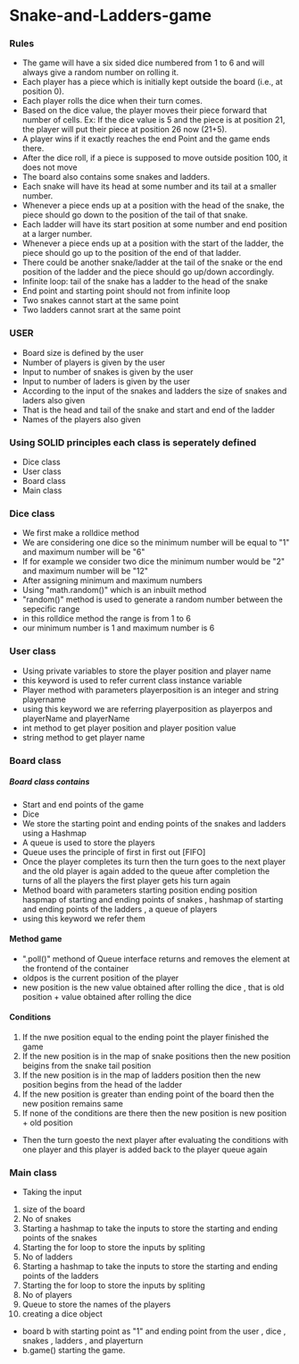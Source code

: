 # Snake-and-Ladders-game

### Rules
+ The game will have a six sided dice numbered from 1 to 6 and will always give a random number on rolling it.
+ Each player has a piece which is initially kept outside the board (i.e., at position 0).
+ Each player rolls the dice when their turn comes.
+ Based on the dice value, the player moves their piece forward that number of cells. Ex: If the dice value is 5 and the piece is at position 21, the player will put their piece at position 26 now (21+5).
+ A player wins if it exactly reaches the end Point and the game ends there.
+ After the dice roll, if a piece is supposed to move outside position 100, it does not move
+ The board also contains some snakes and ladders.
+ Each snake will have its head at some number and its tail at a smaller number.
+ Whenever a piece ends up at a position with the head of the snake, the piece should go down to the position of the tail of that snake.
+ Each ladder will have its start position at some number and end position at a larger number.
+ Whenever a piece ends up at a position with the start of the ladder, the piece should go up to the position of the end of that ladder.
+ There could be another snake/ladder at the tail of the snake or the end position of the ladder and the piece should go up/down accordingly.
+ Infinite loop: tail of the snake has a ladder to the head of the snake
+ End point and starting point should not from infinite loop
+ Two snakes cannot start at the same point
+ Two ladders cannot srart at the same point

### USER
+ Board size is defined by the user
+ Number of players is given by the user
+ Input to number of snakes is given by the user
+ Input to number of laders is given by the user
+ According to the input of the snakes and ladders the size of snakes and laders also given
+ That is the head and tail of the snake and start and end of the ladder
+ Names of the players also given

### Using SOLID principles each class is seperately defined 
 + Dice class
 + User class
 + Board class
 + Main class

### Dice class

+ We first make a rolldice method 
+ We are considering one dice so the minimum number will be equal to "1" and maximum number will be "6"
+ If for example we consider two dice the minimum number would be "2" and maximum number will be "12"
+ After assigning minimum and maximum numbers 
+ Using "math.random()" which is an inbuilt method 
+ "random()" method is used to generate a random number between the sepecific range
+ in this rolldice method the range is from 1 to 6
+ our minimum number is 1 and maximum number is 6

### User class

+ Using private variables to store the player position and player name
+ this keyword is used to refer current class instance variable
+ Player method with parameters playerposition is an integer and string playername
+ using this keyword we are referring playerposition as playerpos and playerName and playerName
+ int method to get player position and player position value 
+ string method to get player name

### Board class

##### Board class contains
 
+ Start and end points of the game
+ Dice
+ We store the starting point and ending points of the snakes and ladders using a Hashmap
+ A queue is used to store the players
+ Queue uses the principle of first in first out [FIFO]
+ Once the player completes its turn then the turn goes to the next player and the old player is again added to the queue after completion the turns of all the players the first player gets his turn again
+ Method board with parameters starting position ending position haspmap of starting and ending points of snakes , hashmap of starting and ending points of the ladders , a queue of players
+ using this keyword we refer them 
#### Method game
+ ".poll()" methond of Queue interface returns and removes the element at the frontend of the container
+ oldpos is the current position of the player
+ new position is the new value obtained after rolling the dice , that is old position + value obtained after rolling the dice

#### Conditions

1. If the nwe position equal to the ending point the player finished the game
2. If the new position is in the map of snake positions then the new position beigins from the snake tail position
3. If the new position is in the map of ladders position then the new position begins from the head of the ladder
4. If the new position is greater than ending point of the board then the new position remains same
5. If none of the conditions are there then the new position is new position + old position
 
 + Then the turn goesto the next player after evaluating the conditions with one player and this player is added back to the player queue again
 
 ### Main class
 
 + Taking the input 
 1. size of the board
 2. No of snakes
 3. Starting a hashmap to take the inputs to store the starting and ending points of the snakes
 4. Starting the for loop to store the inputs by spliting
 5. No of ladders
 6. Starting a hashmap to take the inputs to store the starting and ending points of the ladders
 7. Starting the for loop to store the inputs by spliting
 8. No of players
 9. Queue to store the names of the players
 10. creating a dice object
 
 + board b with starting point as "1" and ending point from the user , dice , snakes , ladders , and playerturn
 + b.game() starting the game.
